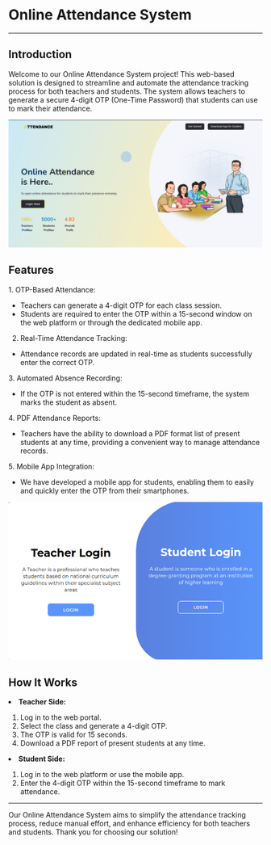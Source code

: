 <h1>Online Attendance System</h1>

*** 

<h2>Introduction</h2>

<p>Welcome to our Online Attendance System project! 
This web-based solution is designed to streamline and 
automate the attendance tracking process for both teachers 
and students. The system allows teachers to generate a 
secure 4-digit OTP (One-Time Password) that students can 
use to mark their attendance.</p>

<img src="Screenshot/index.png">

<h2>Features</h2>
1. OTP-Based Attendance:
<ul>
    <li>Teachers can generate a 4-digit OTP for each class session.</li>
    <li>Students are required to enter the OTP within a 15-second window on 
    the web platform or through the dedicated mobile app.</li>
</ul>

2. Real-Time Attendance Tracking:
<ul>
    <li>Attendance records are updated in real-time as students 
    successfully enter the correct OTP.</li>
</ul>
3. Automated Absence Recording:
<ul>
    <li>If the OTP is not entered within the 15-second timeframe, 
    the system marks the student as absent.</li>
</ul>
4. PDF Attendance Reports:
<ul>
    <li>Teachers have the ability to download a PDF format list of present 
students at any time, providing a convenient way to manage attendance records.</li>
</ul>
5. Mobile App Integration:
<ul>
    <li>We have developed a mobile app for students, enabling them to easily and 
quickly enter the OTP from their smartphones.</li>
</ul>
<img src="Screenshot/login.png">
<h2>How It Works</h2>

<li><b>Teacher Side:</b></li>
<ol>
    <li>Log in to the web portal.</li>
    <li>Select the class and generate a 4-digit OTP.</li>
    <li>The OTP is valid for 15 seconds.</li>
    <li>Download a PDF report of present students at any time.</li>
</ol>

<li><b>Student Side:</b></li>
<ol>
    <li>Log in to the web platform or use the mobile app.</li>
    <li>Enter the 4-digit OTP within the 15-second timeframe to mark attendance.</li>
</ol>

***

<p>Our Online Attendance System aims to simplify the attendance 
tracking process, reduce manual effort, and enhance efficiency 
for both teachers and students. Thank you for choosing our 
solution!</p>
